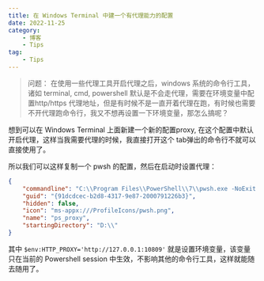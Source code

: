 ```yaml
---
title: 在 Windows Terminal 中建一个有代理能力的配置
date: 2022-11-25
category:
    - 博客
    - Tips
tag:
    - Tips
---
```


> 问题： 在使用一些代理工具开启代理之后，windows 系统的命令行工具，诸如 terminal, cmd, powershell 默认是不会走代理，需要在环境变量中配置http/https 代理地址，但是有时候不是一直开着代理在跑，有时候也需要不开代理跑命令行，我又不想再设置一下环境变量，那怎么搞呢？

想到可以在 Windows Terminal 上面新建一个新的配置proxy, 在这个配置中默认开启代理，这样当我需要代理的时候，我直接打开这个 tab弹出的命令行不就可以直接使用了。

所以我们可以这样复制一个 pwsh 的配置，然后在启动时设置代理：

```json
{
    "commandline": "C:\\Program Files\\PowerShell\\7\\pwsh.exe -NoExit -Command \"& {$env:HTTP_PROXY='http://127.0.0.1:10809';$env:HTTPS_PROXY='http://127.0.0.1:10809'}\" ",
    "guid": "{91dcdcec-b2d8-4317-9e87-2000791226b3}",
    "hidden": false,
    "icon": "ms-appx:///ProfileIcons/pwsh.png",
    "name": "ps_proxy",
    "startingDirectory": "D:\\"
}

```

其中 `$env:HTTP_PROXY='http://127.0.0.1:10809'` 就是设置环境变量，该变量只在当前的 Powershell session 中生效，不影响其他的命令行工具，这样就能随去随用了。
